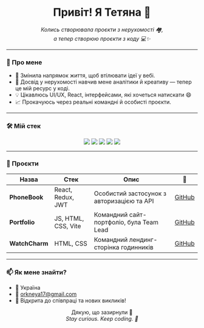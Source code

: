 <h1 align="center">Привіт! Я Тетяна 👋</h1>

<p align="center">
  <i>Колись створювала проєкти з нерухомості 🏘️,<br/>
  а тепер створюю проєкти з коду 💻✨</i>
</p>

---

### 🌸 Про мене

- 🔄 Змінила напрямок життя, щоб втілювати ідеї у вебі.
- 🧠 Досвід у нерухомості навчив мене аналітики й креативу — тепер це мій ресурс у коді.
- 💡 Цікавлюсь UI/UX, React, інтерфейсами, які хочеться натискати 😄
- 📈 Прокачуюсь через реальні командні й особисті проєкти.

---

### 🛠️ Мій стек

<p align="center">
  <img src="https://img.shields.io/badge/HTML5-E34F26?style=for-the-badge&logo=html5&logoColor=white" />
  <img src="https://img.shields.io/badge/CSS3-1572B6?style=for-the-badge&logo=css3&logoColor=white" />
  <img src="https://img.shields.io/badge/JavaScript-F7DF1E?style=for-the-badge&logo=javascript&logoColor=black" />
  <img src="https://img.shields.io/badge/React-20232A?style=for-the-badge&logo=react&logoColor=61DAFB" />
  <img src="https://img.shields.io/badge/Git-F05032?style=for-the-badge&logo=git&logoColor=white" />
</p>

---

### 🚀 Проєкти

| Назва        | Стек                             | Опис                                                | 🔗 |
|--------------|----------------------------------|-----------------------------------------------------|-----|
| **PhoneBook** | React, Redux, JWT               | Особистий застосунок з авторизацією та API         | [GitHub](https://github.com/Orkneya/goit-react-hw-08) |
| **Portfolio** | JS, HTML, CSS, Vite             | Командний сайт-портфоліо, була Team Lead            | [GitHub](https://github.com/Orkneya/goit-team07-project-02) |
| **WatchCharm**| HTML, CSS                       | Командний лендинг-сторінка годинників               | [GitHub](https://github.com/Maksym-Shchepetkov/WatchCharm09) |

---

### 📫 Як мене знайти?

- 📍 Україна  
- 📧 [orkneya17@gmail.com](mailto:orkneya17@gmail.com)  
- 💬 Відкрита до співпраці та нових викликів!

<p align="center">
  Дякую, що зазирнули 🙏<br/>
  <i>Stay curious. Keep coding. 💛</i>
</p>

